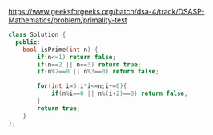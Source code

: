 https://www.geeksforgeeks.org/batch/dsa-4/track/DSASP-Mathematics/problem/primality-test

```cpp
class Solution {
  public:
    bool isPrime(int n) {
        if(n<=1) return false;
        if(n==2 || n==3) return true;
        if(n%2==0 || n%3==0) return false;

        for(int i=5;i*i<=n;i+=6){
            if(n%i==0 || n%(i+2)==0) return false;
        }
        return true;
    }
};
```
